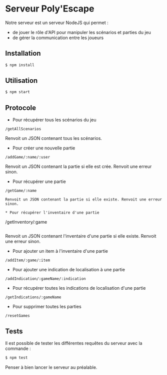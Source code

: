 # Serveur Poly'Escape
Notre serveur est un serveur NodeJS qui permet :
* de jouer le rôle d'API pour manipuler les scénarios et parties du jeu
* de gérer la communication entre les joueurs

## Installation

```bash
$ npm install
```

## Utilisation

```bash
$ npm start
```

## Protocole

* Pour récupérer tous les scénarios du jeu
```
/getAllScenarios
```
Renvoit un JSON contenant tous les scénarios.

* Pour créer une nouvelle partie
```
/addGame/:name/:user
```
Renvoit un JSON contenant la partie si elle est crée. Renvoit une erreur sinon.

* Pour récupérer une partie
```
/getGame/:name
```
```
Renvoit un JSON contenant la partie si elle existe. Renvoit une erreur sinon.

* Pour récupérer l'inventaire d'une partie
```
/getInventory/:game
```
```
Renvoit un JSON contenant l'inventaire d'une partie si elle existe. Renvoit une erreur sinon.

* Pour ajouter un item à l'inventaire d'une partie
```
/addItem/:game/:item
```

* Pour ajouter une indication de localisation à une partie
```
/addIndication/:gameName/:indication
```

* Pour récupérer toutes les indications de localisation d'une partie
```
/getIndications/:gameName
```

* Pour supprimer toutes les parties
```
/resetGames
```


## Tests
Il est possible de tester les différentes requêtes du serveur avec la commande :

```bash
$ npm test
```

Penser à bien lancer le serveur au préalable.